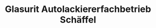 ---
title: "Glasurit Autolackiererfachbetrieb Schäffel"
url: /dresden/glasurit-autolackiererfachbetrieb-schaeffel/
shop: Autowerkstatt
---